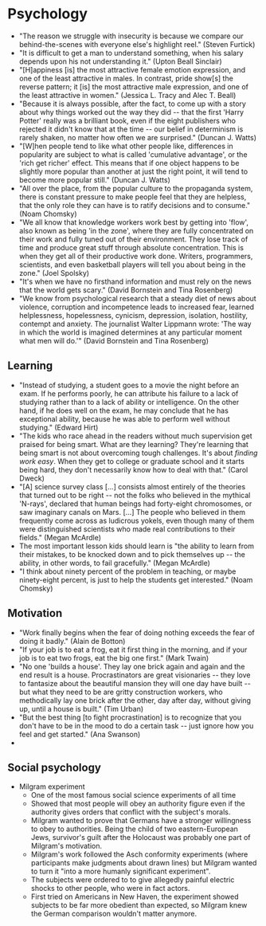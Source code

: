 # Psychology

 * "The reason we struggle with insecurity is because we compare our behind-the-scenes with everyone else's highlight reel." (Steven Furtick)
 * "It is difficult to get a man to understand something, when his salary depends upon his not understanding it." (Upton Beall Sinclair)
 * "[H]appiness [is] the most attractive female emotion expression, and one of the least attractive in males. In contrast, pride show[s] the reverse pattern; it [is] the most attractive male expression, and one of the least attractive in women." (Jessica L. Tracy and Alec T. Beall)
 * "Because it is always possible, after the fact, to come up with a story about why things worked out the way they did -- that the first 'Harry Potter' really was a brilliant book, even if the eight publishers who rejected it didn't know that at the time -- our belief in determinism is rarely shaken, no matter how often we are surprised." (Duncan J. Watts)
 * "[W]hen people tend to like what other people like, differences in popularity are subject to what is called 'cumulative advantage', or the 'rich get richer' effect. This means that if one object happens to be slightly more popular than another at just the right point, it will tend to become more popular still." (Duncan J. Watts)
 * "All over the place, from the popular culture to the propaganda system, there is constant pressure to make people feel that they are helpless, that the only role they can have is to ratify decisions and to consume." (Noam Chomsky)
 * "We all know that knowledge workers work best by getting into 'flow', also known as being 'in the zone', where they are fully concentrated on their work and fully tuned out of their environment. They lose track of time and produce great stuff through absolute concentration. This is when they get all of their productive work done. Writers, programmers, scientists, and even basketball players will tell you about being in the zone." (Joel Spolsky)
 * "It's when we have no firsthand information and must rely on the news that the world gets scary." (David Bornstein and Tina Rosenberg)
 * "We know from psychological research that a steady diet of news about violence, corruption and incompetence leads to increased fear, learned helplessness, hopelessness, cynicism, depression, isolation, hostility, contempt and anxiety. The journalist Walter Lippmann wrote: 'The way in which the world is imagined determines at any particular moment what men will do.'" (David Bornstein and Tina Rosenberg)

## Learning

 * "Instead of studying, a student goes to a movie the night before an exam. If he performs poorly, he can attribute his failure to a lack of studying rather than to a lack of ability or intelligence. On the other hand, if he does well on the exam, he may conclude that he has exceptional ability, because he was able to perform well without studying." (Edward Hirt)
 * "The kids who race ahead in the readers without much supervision get praised for being smart. What are they learning? They're learning that being smart is not about overcoming tough challenges. It's about *finding work easy*. When they get to college or graduate school and it starts being hard, they don't necessarily know how to deal with that." (Carol Dweck)
 * "[A] science survey class [...] consists almost entirely of the theories that turned out to be right -- not the folks who believed in the mythical 'N-rays', declared that human beings had forty-eight chromosomes, or saw imaginary canals on Mars. [...] The people who believed in them frequently come across as ludicrous yokels, even though many of them were distinguished scientists who made real contributions to their fields." (Megan McArdle)
 * The most important lesson kids should learn is "the ability to learn from their mistakes, to be knocked down and to pick themselves up -- the ability, in other words, to fail gracefully." (Megan McArdle)
 * "I think about ninety percent of the problem in teaching, or maybe ninety-eight percent, is just to help the students get interested." (Noam Chomsky)

## Motivation

 * "Work finally begins when the fear of doing nothing exceeds the fear of doing it badly." (Alain de Botton)
 * "If your job is to eat a frog, eat it first thing in the morning, and if your job is to eat two frogs, eat the big one first." (Mark Twain)
 * "No one 'builds a house'. They lay one brick again and again and the end result is a house. Procrastinators are great visionaries -- they love to fantasize about the beautiful mansion they will one day have built -- but what they need to be are gritty construction workers, who methodically lay one brick after the other, day after day, without giving up, until a house is built." (Tim Urban)
 * "But the best thing [to fight procrastination] is to recognize that you don't have to be in the mood to do a certain task -- just ignore how you feel and get started." (Ana Swanson)
 *

## Social psychology

 * Milgram experiment
   * One of the most famous social science experiments of all time
   * Showed that most people will obey an authority figure even if the authority gives orders that conflict with the subject's morals.
   * Milgram wanted to prove that Germans have a stronger willingness to obey to authorities. Being the child of two eastern-European Jews, survivor's guilt after the Holocaust was probably one part of Milgram's motivation.
   * Milgram's work followed the Asch conformity experiments (where participants make judgments about drawn lines) but Milgram wanted to turn it "into a more humanly significant experiment".
   * The subjects were ordered to to give allegedly painful electric shocks to other people, who were in fact actors.
   * First tried on Americans in New Haven, the experiment showed subjects to be far more obedient than expected, so Milgram knew the German comparison wouldn't matter anymore.
